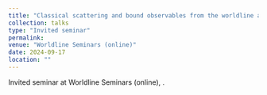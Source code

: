 ```yaml
---
title: "Classical scattering and bound observables from the worldline approach to the two-body problem"
collection: talks
type: "Invited seminar"
permalink:
venue: "Worldline Seminars (online)"
date: 2024-09-17
location: ""
---
```


Invited seminar at Worldline Seminars (online), .

